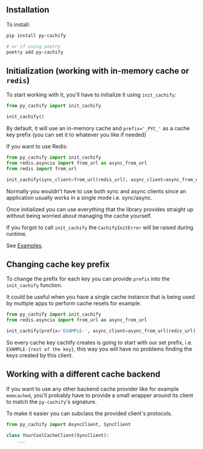 ## Installation
To install:
```bash
pip install py-cachify

# or if using poetry
poetry add py-cachify
```

## Initialization (working with in-memory cache or `redis`)

To start working with it, you'll have to initialize it using `init_cachify`:
```python
from py_cachify import init_cachify

init_cachify()
```
By default, it will use an in-memory cache and `prefix='_PYC_'` as a cache key prefix (you can set it to whatever you like if needed)

If you want to use Redis:
```python
from py_cachify import init_cachify
from redis.asyncio import from_url as async_from_url
from redis import from_url

init_cachify(sync_client=from_url(redis_url), async_client=async_from_url(redis_url))
```
Normally you wouldn't have to use both sync and async clients since an application usually works in a single mode i.e. sync/async.

Once initialized you can use everything that the library provides straight up without being worried about managing the cache yourself. 

If you forgot to call `init_cachify` the `CachifyInitError` will be raised during runtime.

See [Examples](examples.md).

## Changing cache key prefix
To change the prefix for each key you can provide `prefix` into the `init_cachify` function. 

It could be useful when you have a single cache instance that is being used by multiple apps to perform cache 
resets for example.

```python
from py_cachify import init_cachify
from redis.asyncio import from_url as async_from_url

init_cachify(prefix='EXAMPLE-', async_client=async_from_url(redis_url))
```

So every cache key cachify creates is going to start with our set prefix, i.e. `EXAMPLE-{rest of the key}`, this way you will have no problems
finding the keys created by this client.

## Working with a different cache backend
If you want to use any other backend cache provider like for example `memcached`, 
you'll probably have to provide a small wrapper around its client to match the `py-cachify`'s signature.

To make it easier you can subclass the provided client's protocols.
```python
from py_cachify import AsyncClient, SyncClient

class YourCoolCacheClient(SyncClient):
    ...
```
